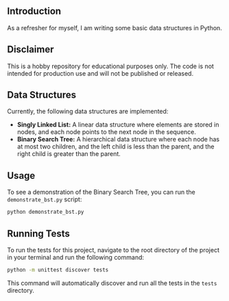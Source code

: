 ## Introduction

As a refresher for myself, I am writing some basic data structures in Python.

## Disclaimer

This is a hobby repository for educational purposes only. The code is not intended for production use and will not be published or released.

## Data Structures

Currently, the following data structures are implemented:

- **Singly Linked List:** A linear data structure where elements are stored in nodes, and each node points to the next node in the sequence.
- **Binary Search Tree:** A hierarchical data structure where each node has at most two children, and the left child is less than the parent, and the right child is greater than the parent.

## Usage

To see a demonstration of the Binary Search Tree, you can run the `demonstrate_bst.py` script:

```bash
python demonstrate_bst.py
```

## Running Tests

To run the tests for this project, navigate to the root directory of the project in your terminal and run the following command:

```bash
python -m unittest discover tests
```

This command will automatically discover and run all the tests in the `tests` directory.